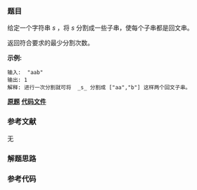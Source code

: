 ### 题目
给定一个字符串 _s_ ，将 _s_ 分割成一些子串，使每个子串都是回文串。

返回符合要求的最少分割次数。

**示例:**

    
    
    输入:  "aab"
    输出: 1
    解释: 进行一次分割就可将  _s_ 分割成 ["aa","b"] 这样两个回文子串。
    

 **[原题](https://leetcode-cn.com/problems/palindrome-partitioning-ii/)**    **[代码文件]()**


### 参考文献
无

### 解题思路




### 参考代码

```go


```




